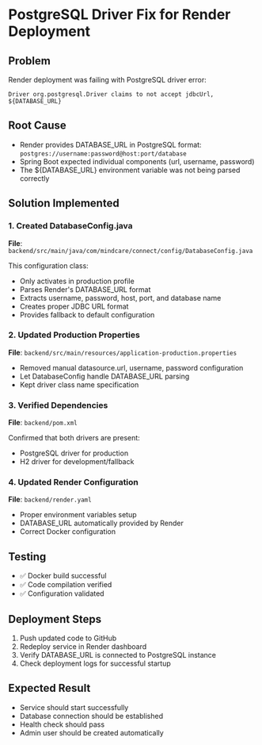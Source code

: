 # PostgreSQL Driver Fix for Render Deployment

## Problem
Render deployment was failing with PostgreSQL driver error:
```
Driver org.postgresql.Driver claims to not accept jdbcUrl, ${DATABASE_URL}
```

## Root Cause
- Render provides DATABASE_URL in PostgreSQL format: `postgres://username:password@host:port/database`
- Spring Boot expected individual components (url, username, password)
- The ${DATABASE_URL} environment variable was not being parsed correctly

## Solution Implemented

### 1. Created DatabaseConfig.java
**File**: `backend/src/main/java/com/mindcare/connect/config/DatabaseConfig.java`

This configuration class:
- Only activates in production profile
- Parses Render's DATABASE_URL format
- Extracts username, password, host, port, and database name
- Creates proper JDBC URL format
- Provides fallback to default configuration

### 2. Updated Production Properties
**File**: `backend/src/main/resources/application-production.properties`

- Removed manual datasource.url, username, password configuration
- Let DatabaseConfig handle DATABASE_URL parsing
- Kept driver class name specification

### 3. Verified Dependencies
**File**: `backend/pom.xml`

Confirmed that both drivers are present:
- PostgreSQL driver for production
- H2 driver for development/fallback

### 4. Updated Render Configuration
**File**: `backend/render.yaml`

- Proper environment variables setup
- DATABASE_URL automatically provided by Render
- Correct Docker configuration

## Testing
- ✅ Docker build successful
- ✅ Code compilation verified
- ✅ Configuration validated

## Deployment Steps
1. Push updated code to GitHub
2. Redeploy service in Render dashboard
3. Verify DATABASE_URL is connected to PostgreSQL instance
4. Check deployment logs for successful startup

## Expected Result
- Service should start successfully
- Database connection should be established
- Health check should pass
- Admin user should be created automatically
